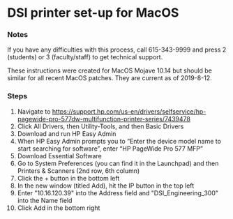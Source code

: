 # DSI printer set-up for MacOS

### Notes

If you have any difficulties with this process, call 615-343-9999 and press 2 (students) or 3 (faculty/staff) to get technical support.

These instructions were created for MacOS Mojave 10.14 but should be similar for all recent MacOS patches. They are current as of 2019-8-12.

### Steps

1. Navigate to https://support.hp.com/us-en/drivers/selfservice/hp-pagewide-pro-577dw-multifunction-printer-series/7439478
2. Click All Drivers, then Utility-Tools, and then Basic Drivers
3. Download and run HP Easy Admin
4. When HP Easy Admin prompts you to “Enter the device model name to start searching for software”, enter “HP PageWide Pro 577 MFP”
5. Download Essential Software
6. Go to System Preferences (you can find it in the Launchpad) and then Printers & Scanners (2nd row, 6th column)
7. Click the + button in the bottom left
8. In the new window (titled Add), hit the IP button in the top left
9. Enter "10.16.120.39" into the Address field and "DSI_Engineering_300" into the Name field
10. Click Add in the bottom right

